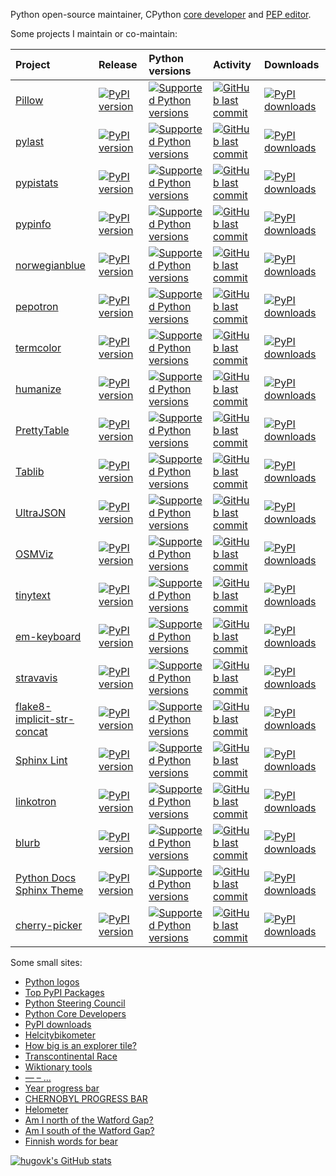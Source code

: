 Python open-source maintainer, CPython
[core developer](https://devguide.python.org/core-developers/responsibilities/) and
[PEP editor](https://peps.python.org/pep-0001/#pep-editor-responsibilities-workflow).

Some projects I maintain or co-maintain:

[start_generated]: # (start_generated)

| Project                                                                                                | Release                                                                                                                                            | Python versions                                                                                                                                                               | Activity                                                                                                                                                                                                                     | Downloads                                                                                                                                                   |
| :------------------------------------------------------------------------------------------------------| :--------------------------------------------------------------------------------------------------------------------------------------------------| :-----------------------------------------------------------------------------------------------------------------------------------------------------------------------------| :----------------------------------------------------------------------------------------------------------------------------------------------------------------------------------------------------------------------------| :-----------------------------------------------------------------------------------------------------------------------------------------------------------|
| [Pillow](https://github.com/python-pillow/Pillow)                                                      | [![PyPI version](https://img.shields.io/pypi/v/Pillow?style=flat-square)](https://pypi.org/project/Pillow)                                         | [![Supported Python versions](https://img.shields.io/pypi/pyversions/Pillow.svg?style=flat-square)](https://pypi.org/project/Pillow/)                                         | [![GitHub last commit](https://img.shields.io/github/last-commit/python-pillow/Pillow?style=flat-square)](https://github.com/python-pillow/Pillow/commits)                                                                   | [![PyPI downloads](https://img.shields.io/pypi/dm/Pillow?style=flat-square)](https://pypistats.org/packages/Pillow)                                         |
| [pylast](https://github.com/pylast/pylast)                                                             | [![PyPI version](https://img.shields.io/pypi/v/pylast?style=flat-square)](https://pypi.org/project/pylast)                                         | [![Supported Python versions](https://img.shields.io/pypi/pyversions/pylast.svg?style=flat-square)](https://pypi.org/project/pylast/)                                         | [![GitHub last commit](https://img.shields.io/github/last-commit/pylast/pylast?style=flat-square)](https://github.com/pylast/pylast/commits)                                                                                 | [![PyPI downloads](https://img.shields.io/pypi/dm/pylast?style=flat-square)](https://pypistats.org/packages/pylast)                                         |
| [pypistats](https://github.com/hugovk/pypistats)                                                       | [![PyPI version](https://img.shields.io/pypi/v/pypistats?style=flat-square)](https://pypi.org/project/pypistats)                                   | [![Supported Python versions](https://img.shields.io/pypi/pyversions/pypistats.svg?style=flat-square)](https://pypi.org/project/pypistats/)                                   | [![GitHub last commit](https://img.shields.io/github/last-commit/hugovk/pypistats?style=flat-square)](https://github.com/hugovk/pypistats/commits)                                                                           | [![PyPI downloads](https://img.shields.io/pypi/dm/pypistats?style=flat-square)](https://pypistats.org/packages/pypistats)                                   |
| [pypinfo](https://github.com/ofek/pypinfo)                                                             | [![PyPI version](https://img.shields.io/pypi/v/pypinfo?style=flat-square)](https://pypi.org/project/pypinfo)                                       | [![Supported Python versions](https://img.shields.io/pypi/pyversions/pypinfo.svg?style=flat-square)](https://pypi.org/project/pypinfo/)                                       | [![GitHub last commit](https://img.shields.io/github/last-commit/ofek/pypinfo?style=flat-square)](https://github.com/ofek/pypinfo/commits)                                                                                   | [![PyPI downloads](https://img.shields.io/pypi/dm/pypinfo?style=flat-square)](https://pypistats.org/packages/pypinfo)                                       |
| [norwegianblue](https://github.com/hugovk/norwegianblue)                                               | [![PyPI version](https://img.shields.io/pypi/v/norwegianblue?style=flat-square)](https://pypi.org/project/norwegianblue)                           | [![Supported Python versions](https://img.shields.io/pypi/pyversions/norwegianblue.svg?style=flat-square)](https://pypi.org/project/norwegianblue/)                           | [![GitHub last commit](https://img.shields.io/github/last-commit/hugovk/norwegianblue?style=flat-square)](https://github.com/hugovk/norwegianblue/commits)                                                                   | [![PyPI downloads](https://img.shields.io/pypi/dm/norwegianblue?style=flat-square)](https://pypistats.org/packages/norwegianblue)                           |
| [pepotron](https://github.com/hugovk/pepotron)                                                         | [![PyPI version](https://img.shields.io/pypi/v/pepotron?style=flat-square)](https://pypi.org/project/pepotron)                                     | [![Supported Python versions](https://img.shields.io/pypi/pyversions/pepotron.svg?style=flat-square)](https://pypi.org/project/pepotron/)                                     | [![GitHub last commit](https://img.shields.io/github/last-commit/hugovk/pepotron?style=flat-square)](https://github.com/hugovk/pepotron/commits)                                                                             | [![PyPI downloads](https://img.shields.io/pypi/dm/pepotron?style=flat-square)](https://pypistats.org/packages/pepotron)                                     |
| [termcolor](https://github.com/termcolor/termcolor)                                                    | [![PyPI version](https://img.shields.io/pypi/v/termcolor?style=flat-square)](https://pypi.org/project/termcolor)                                   | [![Supported Python versions](https://img.shields.io/pypi/pyversions/termcolor.svg?style=flat-square)](https://pypi.org/project/termcolor/)                                   | [![GitHub last commit](https://img.shields.io/github/last-commit/termcolor/termcolor?style=flat-square)](https://github.com/termcolor/termcolor/commits)                                                                     | [![PyPI downloads](https://img.shields.io/pypi/dm/termcolor?style=flat-square)](https://pypistats.org/packages/termcolor)                                   |
| [humanize](https://github.com/python-humanize/humanize)                                                | [![PyPI version](https://img.shields.io/pypi/v/humanize?style=flat-square)](https://pypi.org/project/humanize)                                     | [![Supported Python versions](https://img.shields.io/pypi/pyversions/humanize.svg?style=flat-square)](https://pypi.org/project/humanize/)                                     | [![GitHub last commit](https://img.shields.io/github/last-commit/python-humanize/humanize?style=flat-square)](https://github.com/python-humanize/humanize/commits)                                                           | [![PyPI downloads](https://img.shields.io/pypi/dm/humanize?style=flat-square)](https://pypistats.org/packages/humanize)                                     |
| [PrettyTable](https://github.com/jazzband/prettytable)                                                 | [![PyPI version](https://img.shields.io/pypi/v/PrettyTable?style=flat-square)](https://pypi.org/project/PrettyTable)                               | [![Supported Python versions](https://img.shields.io/pypi/pyversions/PrettyTable.svg?style=flat-square)](https://pypi.org/project/PrettyTable/)                               | [![GitHub last commit](https://img.shields.io/github/last-commit/jazzband/prettytable?style=flat-square)](https://github.com/jazzband/prettytable/commits)                                                                   | [![PyPI downloads](https://img.shields.io/pypi/dm/PrettyTable?style=flat-square)](https://pypistats.org/packages/PrettyTable)                               |
| [Tablib](https://github.com/jazzband/tablib)                                                           | [![PyPI version](https://img.shields.io/pypi/v/Tablib?style=flat-square)](https://pypi.org/project/Tablib)                                         | [![Supported Python versions](https://img.shields.io/pypi/pyversions/Tablib.svg?style=flat-square)](https://pypi.org/project/Tablib/)                                         | [![GitHub last commit](https://img.shields.io/github/last-commit/jazzband/tablib?style=flat-square)](https://github.com/jazzband/tablib/commits)                                                                             | [![PyPI downloads](https://img.shields.io/pypi/dm/Tablib?style=flat-square)](https://pypistats.org/packages/Tablib)                                         |
| [UltraJSON](https://github.com/ultrajson/ultrajson)                                                    | [![PyPI version](https://img.shields.io/pypi/v/ujson?style=flat-square)](https://pypi.org/project/ujson)                                           | [![Supported Python versions](https://img.shields.io/pypi/pyversions/ujson.svg?style=flat-square)](https://pypi.org/project/ujson/)                                           | [![GitHub last commit](https://img.shields.io/github/last-commit/ultrajson/ultrajson?style=flat-square)](https://github.com/ultrajson/ultrajson/commits)                                                                     | [![PyPI downloads](https://img.shields.io/pypi/dm/ujson?style=flat-square)](https://pypistats.org/packages/ujson)                                           |
| [OSMViz](https://github.com/hugovk/osmviz)                                                             | [![PyPI version](https://img.shields.io/pypi/v/OSMViz?style=flat-square)](https://pypi.org/project/OSMViz)                                         | [![Supported Python versions](https://img.shields.io/pypi/pyversions/OSMViz.svg?style=flat-square)](https://pypi.org/project/OSMViz/)                                         | [![GitHub last commit](https://img.shields.io/github/last-commit/hugovk/osmviz?style=flat-square)](https://github.com/hugovk/osmviz/commits)                                                                                 | [![PyPI downloads](https://img.shields.io/pypi/dm/OSMViz?style=flat-square)](https://pypistats.org/packages/OSMViz)                                         |
| [tinytext](https://github.com/hugovk/tinytext)                                                         | [![PyPI version](https://img.shields.io/pypi/v/tinytext?style=flat-square)](https://pypi.org/project/tinytext)                                     | [![Supported Python versions](https://img.shields.io/pypi/pyversions/tinytext.svg?style=flat-square)](https://pypi.org/project/tinytext/)                                     | [![GitHub last commit](https://img.shields.io/github/last-commit/hugovk/tinytext?style=flat-square)](https://github.com/hugovk/tinytext/commits)                                                                             | [![PyPI downloads](https://img.shields.io/pypi/dm/tinytext?style=flat-square)](https://pypistats.org/packages/tinytext)                                     |
| [em-keyboard](https://github.com/hugovk/em-keyboard)                                                   | [![PyPI version](https://img.shields.io/pypi/v/em-keyboard?style=flat-square)](https://pypi.org/project/em-keyboard)                               | [![Supported Python versions](https://img.shields.io/pypi/pyversions/em-keyboard.svg?style=flat-square)](https://pypi.org/project/em-keyboard/)                               | [![GitHub last commit](https://img.shields.io/github/last-commit/hugovk/em-keyboard?style=flat-square)](https://github.com/hugovk/em-keyboard/commits)                                                                       | [![PyPI downloads](https://img.shields.io/pypi/dm/em-keyboard?style=flat-square)](https://pypistats.org/packages/em-keyboard)                               |
| [stravavis](https://github.com/marcusvolz/strava_py)                                                   | [![PyPI version](https://img.shields.io/pypi/v/stravavis?style=flat-square)](https://pypi.org/project/stravavis)                                   | [![Supported Python versions](https://img.shields.io/pypi/pyversions/stravavis.svg?style=flat-square)](https://pypi.org/project/stravavis/)                                   | [![GitHub last commit](https://img.shields.io/github/last-commit/marcusvolz/strava_py?style=flat-square)](https://github.com/marcusvolz/strava_py/commits)                                                                   | [![PyPI downloads](https://img.shields.io/pypi/dm/stravavis?style=flat-square)](https://pypistats.org/packages/stravavis)                                   |
| [flake8-implicit-str-concat](https://github.com/flake8-implicit-str-concat/flake8-implicit-str-concat) | [![PyPI version](https://img.shields.io/pypi/v/flake8-implicit-str-concat?style=flat-square)](https://pypi.org/project/flake8-implicit-str-concat) | [![Supported Python versions](https://img.shields.io/pypi/pyversions/flake8-implicit-str-concat.svg?style=flat-square)](https://pypi.org/project/flake8-implicit-str-concat/) | [![GitHub last commit](https://img.shields.io/github/last-commit/flake8-implicit-str-concat/flake8-implicit-str-concat?style=flat-square)](https://github.com/flake8-implicit-str-concat/flake8-implicit-str-concat/commits) | [![PyPI downloads](https://img.shields.io/pypi/dm/flake8-implicit-str-concat?style=flat-square)](https://pypistats.org/packages/flake8-implicit-str-concat) |
| [Sphinx Lint](https://github.com/sphinx-contrib/sphinx-lint)                                           | [![PyPI version](https://img.shields.io/pypi/v/sphinx-lint?style=flat-square)](https://pypi.org/project/sphinx-lint)                               | [![Supported Python versions](https://img.shields.io/pypi/pyversions/sphinx-lint.svg?style=flat-square)](https://pypi.org/project/sphinx-lint/)                               | [![GitHub last commit](https://img.shields.io/github/last-commit/sphinx-contrib/sphinx-lint?style=flat-square)](https://github.com/sphinx-contrib/sphinx-lint/commits)                                                       | [![PyPI downloads](https://img.shields.io/pypi/dm/sphinx-lint?style=flat-square)](https://pypistats.org/packages/sphinx-lint)                               |
| [linkotron](https://github.com/hugovk/linkotron)                                                       | [![PyPI version](https://img.shields.io/pypi/v/linkotron?style=flat-square)](https://pypi.org/project/linkotron)                                   | [![Supported Python versions](https://img.shields.io/pypi/pyversions/linkotron.svg?style=flat-square)](https://pypi.org/project/linkotron/)                                   | [![GitHub last commit](https://img.shields.io/github/last-commit/hugovk/linkotron?style=flat-square)](https://github.com/hugovk/linkotron/commits)                                                                           | [![PyPI downloads](https://img.shields.io/pypi/dm/linkotron?style=flat-square)](https://pypistats.org/packages/linkotron)                                   |
| [blurb](https://github.com/python/blurb)                                                               | [![PyPI version](https://img.shields.io/pypi/v/blurb?style=flat-square)](https://pypi.org/project/blurb)                                           | [![Supported Python versions](https://img.shields.io/pypi/pyversions/blurb.svg?style=flat-square)](https://pypi.org/project/blurb/)                                           | [![GitHub last commit](https://img.shields.io/github/last-commit/python/blurb?style=flat-square)](https://github.com/python/blurb/commits)                                                                                   | [![PyPI downloads](https://img.shields.io/pypi/dm/blurb?style=flat-square)](https://pypistats.org/packages/blurb)                                           |
| [Python Docs Sphinx Theme](https://github.com/python/python-docs-theme)                                | [![PyPI version](https://img.shields.io/pypi/v/python-docs-theme?style=flat-square)](https://pypi.org/project/python-docs-theme)                   | [![Supported Python versions](https://img.shields.io/pypi/pyversions/python-docs-theme.svg?style=flat-square)](https://pypi.org/project/python-docs-theme/)                   | [![GitHub last commit](https://img.shields.io/github/last-commit/python/python-docs-theme?style=flat-square)](https://github.com/python/python-docs-theme/commits)                                                           | [![PyPI downloads](https://img.shields.io/pypi/dm/python-docs-theme?style=flat-square)](https://pypistats.org/packages/python-docs-theme)                   |
| [cherry-picker](https://github.com/python/cherry-picker)                                               | [![PyPI version](https://img.shields.io/pypi/v/cherry-picker?style=flat-square)](https://pypi.org/project/cherry-picker)                           | [![Supported Python versions](https://img.shields.io/pypi/pyversions/cherry-picker.svg?style=flat-square)](https://pypi.org/project/cherry-picker/)                           | [![GitHub last commit](https://img.shields.io/github/last-commit/python/cherry-picker?style=flat-square)](https://github.com/python/cherry-picker/commits)                                                                   | [![PyPI downloads](https://img.shields.io/pypi/dm/cherry-picker?style=flat-square)](https://pypistats.org/packages/cherry-picker)                           |

[end_generated]: # (end_generated)

Some small sites:

* [Python logos](https://hugovk.github.io/python-logos/)
* [Top PyPI Packages](https://hugovk.github.io/top-pypi-packages/)
* [Python Steering Council](https://hugovk.github.io/python-steering-council/)
* [Python Core Developers](https://hugovk.github.io/python-core-devs/)
* [PyPI downloads](https://hugovk.github.io/pypi-tools/charts)
* [Helcitybikometer](https://citybikes.github.io/)
* [How big is an explorer tile?](https://hugovk.github.io/tiles/)
* [Transcontinental Race](https://hugovk.github.io/transconrace/)
* [Wiktionary tools](https://hugovk.github.io/wiktionary-tools/)
* [— – …](https://hugovk.github.io/copy/)
* [Year progress bar](https://hugovk.github.io/year-progress-bar/)
* [CHERNOBYL PROGRESS BAR](https://hugovk.github.io/chernobyl-progress-bar/)
* [Helometer](https://hugovk.github.io/helometer/)
* [Am I north of the Watford Gap?](https://hugovk.github.io/aminorthofthewatfordgap/)
* [Am I south of the Watford Gap?](https://hugovk.github.io/amisouthofthewatfordgap/)
* [Finnish words for bear](https://hugovk.github.io/finnish-bear-words/)

[![hugovk's GitHub stats](https://github-readme-stats.vercel.app/api?username=hugovk&count_private=true&show_icons=true)](https://github.com/anuraghazra/github-readme-stats)

